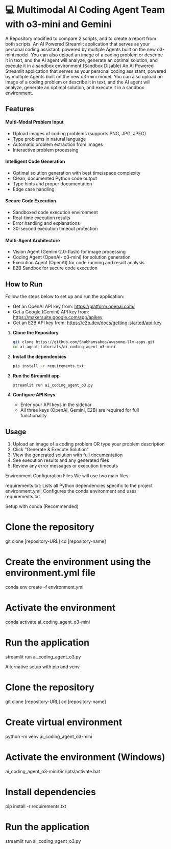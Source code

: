 # 💻 Multimodal AI Coding Agent Team with o3-mini and Gemini

A Repository modified to compare 2 scripts, and to create a report from both scripts. 
An AI Powered Streamlit application that serves as your personal coding assistant, powered by multiple Agents built on the new o3-mini model. You can also upload an image of a coding problem or describe it in text, and the AI agent will analyze, generate an optimal solution, and execute it in a sandbox environment.(Sandbox Disable)
An AI Powered Streamlit application that serves as your personal coding assistant, powered by multiple Agents built on the new o3-mini model. You can also upload an image of a coding problem or describe it in text, and the AI agent will analyze, generate an optimal solution, and execute it in a sandbox environment.


## Features
#### Multi-Modal Problem Input
- Upload images of coding problems (supports PNG, JPG, JPEG)
- Type problems in natural language
- Automatic problem extraction from images
- Interactive problem processing

#### Intelligent Code Generation
- Optimal solution generation with best time/space complexity
- Clean, documented Python code output
- Type hints and proper documentation
- Edge case handling

#### Secure Code Execution
- Sandboxed code execution environment
- Real-time execution results
- Error handling and explanations
- 30-second execution timeout protection

#### Multi-Agent Architecture
- Vision Agent (Gemini-2.0-flash) for image processing
- Coding Agent (OpenAI- o3-mini) for solution generation
- Execution Agent (OpenAI) for code running and result analysis
- E2B Sandbox for secure code execution

## How to Run

Follow the steps below to set up and run the application:
- Get an OpenAI API key from: https://platform.openai.com/
- Get a Google (Gemini) API key from: https://makersuite.google.com/app/apikey
- Get an E2B API key from: https://e2b.dev/docs/getting-started/api-key

1. **Clone the Repository**
   ```bash
   git clone https://github.com/Shubhamsaboo/awesome-llm-apps.git
   cd ai_agent_tutorials/ai_coding_agent_o3-mini
   ```

2. **Install the dependencies**
    ```bash
    pip install -r requirements.txt
    ```

3. **Run the Streamlit app**
    ```bash
    streamlit run ai_coding_agent_o3.py
    ```

4. **Configure API Keys**
   - Enter your API keys in the sidebar
   - All three keys (OpenAI, Gemini, E2B) are required for full functionality

## Usage
1. Upload an image of a coding problem OR type your problem description
2. Click "Generate & Execute Solution"
3. View the generated solution with full documentation
4. See execution results and any generated files
5. Review any error messages or execution timeouts


Environment Configuration Files
We will use two main files:

requirements.txt: Lists all Python dependencies specific to the project
environment.yml: Configures the conda environment and uses requirements.txt

Setup with conda (Recommended)
# Clone the repository
git clone [repository-URL]
cd [repository-name]

# Create the environment using the environment.yml file
conda env create -f environment.yml

# Activate the environment
conda activate ai_coding_agent_o3-mini

# Run the application
streamlit run ai_coding_agent_o3.py

Alternative setup with pip and venv
# Clone the repository
git clone [repository-URL]
cd [repository-name]

# Create virtual environment
python -m venv ai_coding_agent_o3-mini

# Activate the environment (Windows)
ai_coding_agent_o3-mini\Scripts\activate.bat

# Install dependencies
pip install -r requirements.txt

# Run the application
streamlit run ai_coding_agent_o3.py
